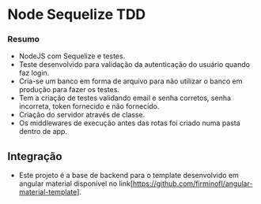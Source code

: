 # Node Sequelize TDD

### Resumo
- NodeJS com Sequelize e testes.
- Teste desenvolvido para validação da autenticação do usuário quando faz login.
- Cria-se um banco em forma de arquivo para não utilizar o banco em produção para fazer os testes.
- Tem a criação de testes validando email e senha corretos, senha incorreta, token fornecido e não fornecido.
- Criação do servidor através de classe.
- Os middlewares de execução antes das rotas foi criado numa pasta dentro de app.

## Integração
- Este projeto é a base de backend para o template desenvolvido em angular material disponível no link[https://github.com/firminofl/angular-material-template].
